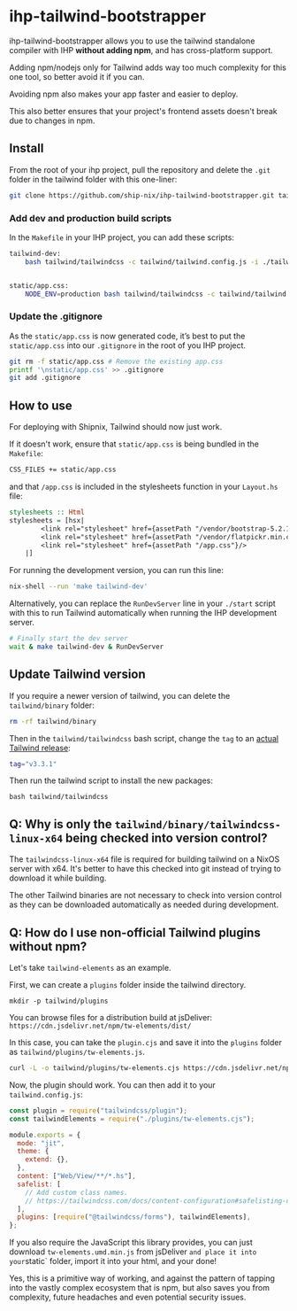 # ihp-tailwind-bootstrapper

ihp-tailwind-bootstrapper allows you to use the tailwind standalone compiler with IHP **without adding npm**, and has cross-platform support.

Adding npm/nodejs only for Tailwind adds way too much complexity for this one tool, so better avoid it if you can.

Avoiding npm also makes your app faster and easier to deploy.

This also better ensures that your project's frontend assets doesn't break due to changes in npm.

## Install

From the root of your ihp project, pull the repository and delete the `.git` folder in the tailwind folder with this one-liner:

```sh
git clone https://github.com/ship-nix/ihp-tailwind-bootstrapper.git tailwind && rm -rf tailwind/.git
```

### Add dev and production build scripts

In the `Makefile` in your IHP project, you can add these scripts:

```sh
tailwind-dev:
	bash tailwind/tailwindcss -c tailwind/tailwind.config.js -i ./tailwind/app.css -o static/app.css --watch


static/app.css:
	NODE_ENV=production bash tailwind/tailwindcss -c tailwind/tailwind.config.js -i ./tailwind/app.css -o static/app.css --minify
```

### Update the .gitignore

As the `static/app.css` is now generated code, it’s best to put the `static/app.css` into our `.gitignore` in the root of you IHP project.

```sh
git rm -f static/app.css # Remove the existing app.css
printf '\nstatic/app.css' >> .gitignore
git add .gitignore
```

## How to use

For deploying with Shipnix, Tailwind should now just work.

If it doesn't work, ensure that `static/app.css` is being bundled in the `Makefile`:

```sh
CSS_FILES += static/app.css
```

and that `/app.css` is included in the stylesheets function in your `Layout.hs` file:

```hs
stylesheets :: Html
stylesheets = [hsx|
        <link rel="stylesheet" href={assetPath "/vendor/bootstrap-5.2.1/bootstrap.min.css"}/>
        <link rel="stylesheet" href={assetPath "/vendor/flatpickr.min.css"}/>
        <link rel="stylesheet" href={assetPath "/app.css"}/>
    |]
```

For running the development version, you can run this line:

```sh
nix-shell --run 'make tailwind-dev'
```

Alternatively, you can replace the `RunDevServer` line in your `./start` script with this to run Tailwind automatically when running the IHP development server.

```sh
# Finally start the dev server
wait & make tailwind-dev & RunDevServer
```

## Update Tailwind version

If you require a newer version of tailwind, you can delete the `tailwind/binary` folder:

```sh
rm -rf tailwind/binary
```

Then in the `tailwind/tailwindcss` bash script, change the `tag` to an [actual Tailwind release](https://github.com/tailwindlabs/tailwindcss/releases):

```bash
tag="v3.3.1"
```

Then run the tailwind script to install the new packages:

```
bash tailwind/tailwindcss
```

## Q: Why is only the `tailwind/binary/tailwindcss-linux-x64` being checked into version control?

The `tailwindcss-linux-x64` file is required for building tailwind on a NixOS server with x64. It's better to have this checked into git instead of trying to download it while building.

The other Tailwind binaries are not necessary to check into version control as they can be downloaded automatically as needed during development.

## Q: How do I use non-official Tailwind plugins without npm?

Let's take `tailwind-elements` as an example.

First, we can create a `plugins` folder inside the tailwind directory.

```
mkdir -p tailwind/plugins
```

You can browse files for a distribution build at jsDeliver: `https://cdn.jsdelivr.net/npm/tw-elements/dist/`

In this case, you can take the `plugin.cjs` and save it into the `plugins` folder as `tailwind/plugins/tw-elements.js`.

```sh
curl -L -o tailwind/plugins/tw-elements.cjs https://cdn.jsdelivr.net/npm/tw-elements@1.0.0-beta2/dist/plugin.cjs
```

Now, the plugin should work. You can then add it to your `tailwind.config.js`:

```js
const plugin = require("tailwindcss/plugin");
const tailwindElements = require("./plugins/tw-elements.cjs");

module.exports = {
  mode: "jit",
  theme: {
    extend: {},
  },
  content: ["Web/View/**/*.hs"],
  safelist: [
    // Add custom class names.
    // https://tailwindcss.com/docs/content-configuration#safelisting-classes
  ],
  plugins: [require("@tailwindcss/forms"), tailwindElements],
};
```

If you also require the JavaScript this library provides, you can just download `tw-elements.umd.min.js` from jsDeliver `and place it into your`static` folder, import it into your html, and your done!

Yes, this is a primitive way of working, and against the pattern of tapping into the vastly complex ecosystem that is npm, but also saves you from complexity, future headaches and even potential security issues.
